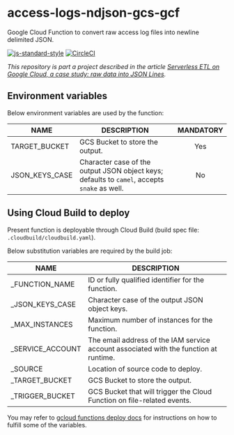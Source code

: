 # access-logs-ndjson-gcs-gcf

Google Cloud Function to convert raw access log files into newline delimited JSON.

[![js-standard-style][1]][2] [![CircleCI][3]][4]

_This repository is part a project described in the article
[Serverless ETL on Google Cloud, a case study: raw data into JSON Lines][5]._

## Environment variables

Below environment variables are used by the function:

| NAME           | DESCRIPTION                                                                                  | MANDATORY |
| -------------- | -------------------------------------------------------------------------------------------- | :-------: |
| TARGET_BUCKET  | GCS Bucket to store the output.                                                              |    Yes    |
| JSON_KEYS_CASE | Character case of the output JSON object keys; defaults to `camel`, accepts `snake` as well. |    No     |

## Using Cloud Build to deploy

Present function is deployable through Cloud Build (build spec file: `.cloudbuild/cloudbuild.yaml`).

Below substitution variables are required by the build job:

| NAME             | DESCRIPTION                                                                           |
| ---------------- | ------------------------------------------------------------------------------------- |
| _FUNCTION_NAME   | ID or fully qualified identifier for the function.                                    |
| _JSON_KEYS_CASE  | Character case of the output JSON object keys.                                        |
| _MAX_INSTANCES   | Maximum number of instances for the function.                                         |
| _SERVICE_ACCOUNT | The email address of the IAM service account associated with the function at runtime. |
| _SOURCE          | Location of source code to deploy.                                                    |
| _TARGET_BUCKET   | GCS Bucket to store the output.                                                       |
| _TRIGGER_BUCKET  | GCS Bucket that will trigger the Cloud Function on file-related events.               |

You may refer to [gcloud functions deploy docs][6] for instructions on how to fulfill some of the
variables.

[1]: https://img.shields.io/badge/code%20style-standard-brightgreen.svg
[2]: http://standardjs.com
[3]: https://circleci.com/gh/ricardolsmendes/access-logs-ndjson-gcs-gcf.svg?style=svg
[4]: https://circleci.com/gh/ricardolsmendes/access-logs-ndjson-gcs-gcf
[5]: https://medium.com/google-cloud/serverless-etl-on-google-cloud-a-case-study-raw-data-into-json-lines-d20711cd3917
[6]: https://cloud.google.com/sdk/gcloud/reference/functions/deploy
